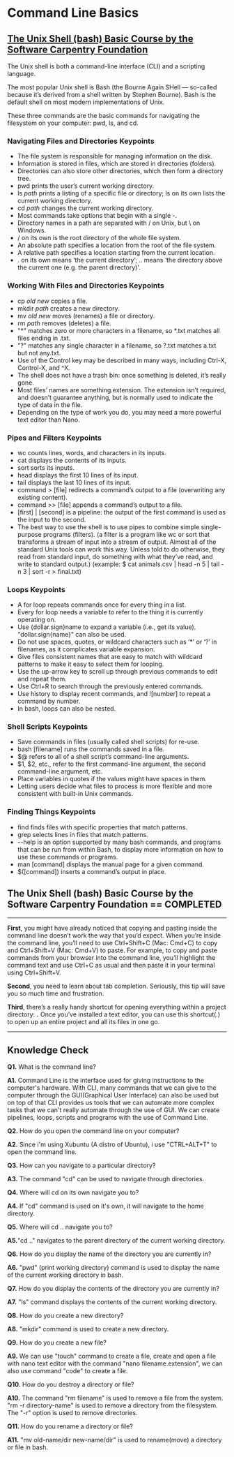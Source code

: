 # Command Line Basics

## [The Unix Shell (bash) Basic Course by the Software Carpentry Foundation](https://swcarpentry.github.io/shell-novice/)

The Unix shell is both a command-line interface (CLI) and a scripting language. <br>

The most popular Unix shell is Bash (the Bourne Again SHell — so-called because it’s derived from a shell written by Stephen Bourne). Bash is the default shell on most modern implementations of Unix. <br>

These three commands are the basic commands for navigating the filesystem on your computer: pwd, ls, and cd. <br>


### Navigating Files and Directories Keypoints
+ The file system is responsible for managing information on the disk.
+ Information is stored in files, which are stored in directories (folders).
+ Directories can also store other directories, which then form a directory tree.
+ pwd prints the user’s current working directory.
+ ls _path_ prints a listing of a specific file or directory; ls on its own lists the current working directory.
+ cd _path_ changes the current working directory.
+ Most commands take options that begin with a single -.
+ Directory names in a path are separated with / on Unix, but \ on Windows.
+ / on its own is the root directory of the whole file system.
+ An absolute path specifies a location from the root of the file system.
+ A relative path specifies a location starting from the current location.
+ . on its own means ‘the current directory’; .. means ‘the directory above the current one (e.g. the parent directory)'.


### Working With Files and Directories Keypoints
+ cp _old_ _new_ copies a file.
+ mkdir _path_ creates a new directory.
+ mv _old_ _new_ moves (renames) a file or directory.
+ rm _path_ removes (deletes) a file.
+ "*" matches zero or more characters in a filename, so *.txt matches all files ending in .txt.
+ "?" matches any single character in a filename, so ?.txt matches a.txt but not any.txt.
+ Use of the Control key may be described in many ways, including Ctrl-X, Control-X, and ^X.
+ The shell does not have a trash bin: once something is deleted, it’s really gone.
+ Most files’ names are something.extension. The extension isn’t required, and doesn’t guarantee anything, but is normally used to indicate the type of data in the file.
+ Depending on the type of work you do, you may need a more powerful text editor than Nano.


### Pipes and Filters Keypoints
+ wc counts lines, words, and characters in its inputs.
+ cat displays the contents of its inputs.
+ sort sorts its inputs.
+ head displays the first 10 lines of its input.
+ tail displays the last 10 lines of its input.
+ command > [file] redirects a command’s output to a file (overwriting any existing content).
+ command >> [file] appends a command’s output to a file.
+ [first] | [second] is a pipeline: the output of the first command is used as the input to the second.
+ The best way to use the shell is to use pipes to combine simple single-purpose programs (filters). (a filter is a program like wc or sort that transforms a stream of input into a stream of output. Almost all of the standard Unix tools can work this way. Unless told to do otherwise, they read from standard input, do something with what they’ve read, and write to standard output.) (example: $ cat animals.csv | head -n 5 | tail -n 3 | sort -r > final.txt)


### Loops Keypoints
+ A for loop repeats commands once for every thing in a list.
+ Every for loop needs a variable to refer to the thing it is currently operating on.
+ Use {dollar.sign}name to expand a variable (i.e., get its value). "dollar.sign{name}" can also be used.
+ Do not use spaces, quotes, or wildcard characters such as ‘*’ or ‘?’ in filenames, as it complicates variable expansion.
+ Give files consistent names that are easy to match with wildcard patterns to make it easy to select them for looping.
+ Use the up-arrow key to scroll up through previous commands to edit and repeat them.
+ Use Ctrl+R to search through the previously entered commands.
+ Use history to display recent commands, and ![number] to repeat a command by number.
+ In bash, loops can also be nested.


### Shell Scripts Keypoints
+ Save commands in files (usually called shell scripts) for re-use.
+ bash [filename] runs the commands saved in a file.
+ $@ refers to all of a shell script’s command-line arguments.
+ $1, $2, etc., refer to the first command-line argument, the second command-line argument, etc.
+ Place variables in quotes if the values might have spaces in them.
+ Letting users decide what files to process is more flexible and more consistent with built-in Unix commands.


### Finding Things Keypoints
+ find finds files with specific properties that match patterns.
+ grep selects lines in files that match patterns.
+ --help is an option supported by many bash commands, and programs that can be run from within Bash, to display more information on how to use these commands or programs.
+ man [command] displays the manual page for a given command.
+ $([command]) inserts a command’s output in place.


## The Unix Shell (bash) Basic Course by the Software Carpentry Foundation == COMPLETED

---

**First**, you might have already noticed that copying and pasting inside the command line doesn’t work the way that you’d expect. When you’re inside the command line, you’ll need to use Ctrl+Shift+C (Mac: Cmd+C) to copy and Ctrl+Shift+V (Mac: Cmd+V) to paste. For example, to copy and paste commands from your browser into the command line, you’ll highlight the command text and use Ctrl+C as usual and then paste it in your terminal using Ctrl+Shift+V. <br>

**Second**, you need to learn about tab completion. Seriously, this tip will save you so much time and frustration. <br>

**Third**, there’s a really handy shortcut for opening everything within a project directory: **.** Once you’ve installed a text editor, you can use this shortcut(.) to open up an entire project and all its files in one go. <br>

---

## Knowledge Check
**Q1.** What is the command line?

**A1.** Command Line is the interface used for giving instructions to the computer's hardware. With CLI, many commands that we can give to the computer through the GUI(Graphical User Interface) can also be used but on top of that CLI provides us tools that we can automate more complex tasks that we can't really automate through the use of GUI. We can create pipelines, loops, scripts and programs with the use of Command Line.

**Q2.** How do you open the command line on your computer?

**A2.** Since i'm using Xubuntu (A distro of Ubuntu), i use "CTRL+ALT+T" to open the command line. 

**Q3.** How can you navigate to a particular directory?

**A3.** The command "cd" can be used to navigate through directories.

**Q4.** Where will cd on its own navigate you to?

**A4.** If "cd" command is used on it's own, it will navigate to the home directory.

**Q5.** Where will cd .. navigate you to?

**A5.**"cd .." navigates to the parent directory of the current working directory.

**Q6.** How do you display the name of the directory you are currently in?

**A6.** "pwd" (print working directory) command is used to display the name of the current working directory in bash.

**Q7.** How do you display the contents of the directory you are currently in?

**A7.** "ls" command displays the contents of the current working directory.

**Q8.** How do you create a new directory?

**A8.** "mkdir" command is used to create a new directory.

**Q9.** How do you create a new file?

**A9.** We can use "touch" command to create a file, create and open a file with nano text editor with the command "nano filename.extension", we can also use command "code" to create a file.

**Q10.** How do you destroy a directory or file?

**A10.** The command "rm filename" is used to remove a file from the system. "rm -r directory-name" is used to remove a directory from the filesystem. The "-r" option is used to remove directories.

**Q11.** How do you rename a directory or file?

**A11.** "mv old-name/dir new-name/dir" is used to rename(move) a directory or file in bash.